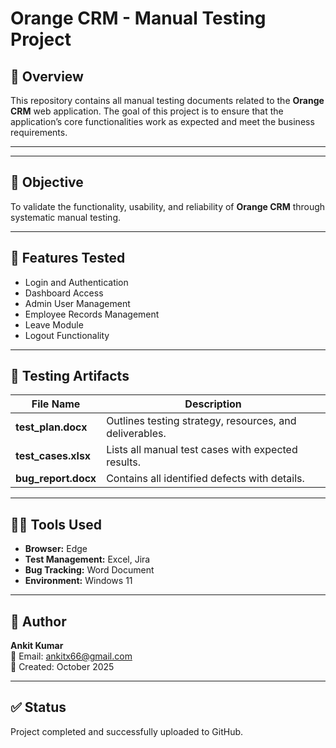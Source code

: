 
# Orange CRM - Manual Testing Project

## 📘 Overview
This repository contains all manual testing documents related to the **Orange CRM** web application. The goal of this project is to ensure that the application’s core functionalities work as expected and meet the business requirements.

---

---

## 🎯 Objective
To validate the functionality, usability, and reliability of **Orange CRM** through systematic manual testing.

---

## 🧩 Features Tested
- Login and Authentication  
- Dashboard Access  
- Admin User Management  
- Employee Records Management  
- Leave Module  
- Logout Functionality  

---

## 🧪 Testing Artifacts
| File Name | Description |
|------------|--------------|
| **test_plan.docx** | Outlines testing strategy, resources, and deliverables. |
| **test_cases.xlsx** | Lists all manual test cases with expected results. |
| **bug_report.docx** | Contains all identified defects with details. |

---

## 🧑‍💻 Tools Used
- **Browser:** Edge
- **Test Management:** Excel, Jira  
- **Bug Tracking:** Word Document  
- **Environment:** Windows 11

---

## 🏁 Author
**Ankit Kumar**  
📧 Email: ankitx66@gmail.com  
📅 Created: October 2025  

---

## ✅ Status
Project completed and successfully uploaded to GitHub.
